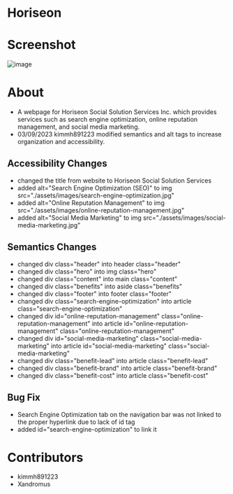 # Horiseon

# Screenshot

![image](https://user-images.githubusercontent.com/125617951/224173514-10234223-92bc-4352-a5e6-64751708b7e0.png)


# About
- A webpage for Horiseon Social Solution Services Inc. which provides services such as search engine optimization, online reputation management, and social media marketing.
- 03/09/2023 kimmh891223 modified semantics and alt tags to increase organization and accessibility.


## Accessibility Changes


- changed the title from website to Horiseon Social Solution Services
- added alt="Search Engine Optimization (SEO)" to img src="./assets/images/search-engine-optimization.jpg"
- added alt="Online Reputation Management" to img src="./assets/images/online-reputation-management.jpg"
- added alt="Social Media Marketing" to img src="./assets/images/social-media-marketing.jpg"


## Semantics Changes


- changed div class="header" into header class="header"
- changed div class="hero" into img class="hero"
- changed div class="content" into main class="content"
- changed div class="benefits" into aside class="benefits"
- changed div class="footer" into footer class="footer"
- changed div class="search-engine-optimization" into article class="search-engine-optimization"
- changed div id="online-reputation-management" class="online-reputation-management" into article id="online-reputation-management" class="online-reputation-management"
- changed div id="social-media-marketing" class="social-media-marketing" into article id="social-media-marketing" class="social-media-marketing"
- changed div class="benefit-lead" into article class="benefit-lead"
- changed div class="benefit-brand" into article class="benefit-brand"
- changed div class="benefit-cost" into article class="benefit-cost"

## Bug Fix
- Search Engine Optimization tab on the navigation bar was not linked to the proper hyperlink due to lack of id tag
- added id="search-engine-optimization" to link it

# Contributors
- kimmh891223
- Xandromus
